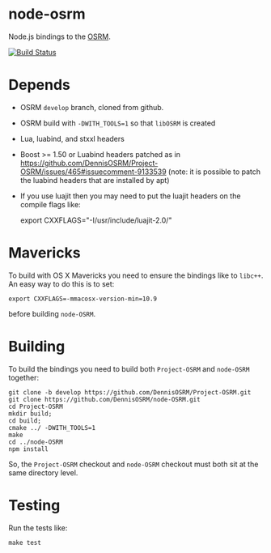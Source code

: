 # node-osrm

Node.js bindings to the [OSRM](https://github.com/DennisOSRM/Project-OSRM).

[![Build Status](https://secure.travis-ci.org/DennisOSRM/node-OSRM.png)](https://travis-ci.org/DennisOSRM/node-OSRM)

# Depends

 - OSRM `develop` branch, cloned from github.
 - OSRM build with `-DWITH_TOOLS=1` so that `libOSRM` is created
 - Lua, luabind, and stxxl headers
 - Boost >= 1.50 or Luabind headers patched as in https://github.com/DennisOSRM/Project-OSRM/issues/465#issuecomment-9133539 (note: it is possible to patch the luabind headers that are installed by apt)
 - If you use luajit then you may need to put the luajit headers on the compile flags like:

    export CXXFLAGS="-I/usr/include/luajit-2.0/"

# Mavericks

To build with OS X Mavericks you need to ensure the bindings like to `libc++`. An easy way to do this is to set:

    export CXXFLAGS=-mmacosx-version-min=10.9

before building `node-OSRM`.

# Building

To build the bindings you need to build both `Project-OSRM` and `node-OSRM` together:

    git clone -b develop https://github.com/DennisOSRM/Project-OSRM.git
    git clone https://github.com/DennisOSRM/node-OSRM.git
    cd Project-OSRM
    mkdir build;
    cd build;
    cmake ../ -DWITH_TOOLS=1
    make
    cd ../node-OSRM
    npm install

So, the `Project-OSRM` checkout and `node-OSRM` checkout must both sit at the same directory level.

# Testing

Run the tests like:

    make test
